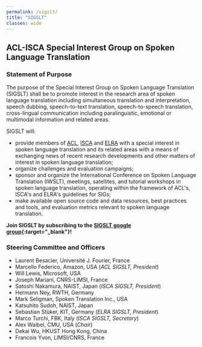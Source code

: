 ```yaml
---
permalink: /sigslt/
title: "SIGSLT"
classes: wide
---
```


## ACL-ISCA Special Interest Group on Spoken Language Translation

### Statement of Purpose

The purpose of the Special Interest Group on Spoken Language Translation (SIGSLT) shall be to promote interest in the research area of spoken language translation including simultaneous translation and interpretation, speech dubbing, speech-to-text translation, speech-to-speech translation, cross-lingual communication including paralinguistic, emotional or multimodal information and related areas.

SIGSLT will:
  - provide members of [ACL](https://www.aclweb.org), [ISCA](https://www.isca-speech.org) and [ELRA](https://http://www.elra.info/) with a special interest in spoken language translation and its related areas with a means of exchanging news of recent research developments and other matters of interest in spoken language translation;
  - organize challenges and evaluation campaigns;
  - sponsor and organize the International Conference on Spoken Language Translation (IWSLT), meetings, satellites, and tutorial workshops in spoken language translation, operating within the framework of ACL's, ISCA's and ELRA's guidelines for SIGs;
  - make available open source code and data resources, best practices and tools, and evaluation metrics relevant to spoken language translation.

**Join SIGSLT by subscribing to the [SIGSLT google group](https://groups.google.com/g/sigslt){:target="_blank"}!**

### Steering Committee and Officers

  * Laurent Besacier, Université J. Fourier, France 
  * Marcello Federico, Amazon, USA (*ACL SIGSLT, President*) 
  * Will Lewis, Microsoft, USA
  * Joseph Mariani, CNRS-LIMSI, France 
  * Satoshi Nakamura, NAIST, Japan (*ISCA SIGSLT, President*)
  * Hermann Ney, RWTH, Germany
  * Mark Seligman, Spoken Translation Inc., USA
  * Katsuhito Sudoh, NAIST, Japan
  * Sebastian Stüker, KIT, Germany (*ELRA SIGSLT, President*)
  * Marco Turchi, FBK, Italy (*ISCA SIGSLT, Secretary*)
  * Alex Waibel, CMU, USA (*Chair*)
  * Dekai Wu, HKUST Hong Kong, China
  * Francois Yvon, LIMSI/CNRS, France 
